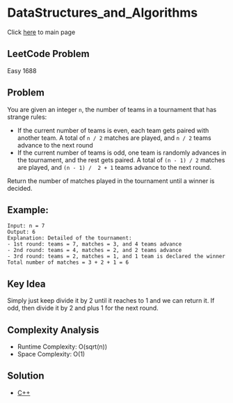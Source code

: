 # DataStructures_and_Algorithms
Click [here](../../README.md) to main page

## LeetCode Problem
Easy 1688

## Problem
You are given an integer `n`, the number of teams in a tournament that has strange rules:
- If the current number of teams is even, each team gets paired with another team. A total of `n / 2` matches are played, and `n / 2` teams advance to the next round
- If the current number of teams is odd, one team is randomly advances in the tournament, and the rest gets paired. A total of `(n - 1) / 2` matches are played, and `(n - 1) /  2 + 1` teams advance to the next round. 

Return the number of matches played in the tournament until a winner is decided.
  
## Example:
```
Input: n = 7
Output: 6
Explanation: Detailed of the tournament:
- 1st round: teams = 7, matches = 3, and 4 teams advance
- 2nd round: teams = 4, matches = 2, and 2 teams advance
- 3rd round: teams = 2, matches = 1, and 1 team is declared the winner
Total number of matches = 3 + 2 + 1 = 6
```

## Key Idea
Simply just keep divide it by 2 until it reaches to 1 and we can return it. If odd, then divide it by 2 and plus 1 for the next round.

## Complexity Analysis
- Runtime Complexity: O(sqrt(n))
- Space Complexity: O(1)

## Solution
- [C++](solution.cpp)
